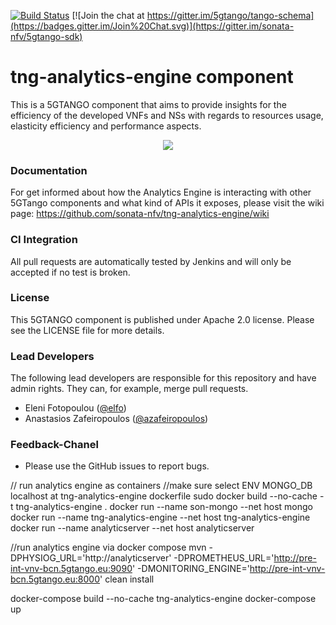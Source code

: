 [![Build Status](https://jenkins.sonata-nfv.eu/buildStatus/icon?job=tng-api-gtw/master)](https://jenkins.sonata-nfv.eu/job/tng-profiler)
[![Join the chat at https://gitter.im/5gtango/tango-schema](https://badges.gitter.im/Join%20Chat.svg)](https://gitter.im/sonata-nfv/5gtango-sdk)

# tng-analytics-engine component
This is a 5GTANGO component that aims to provide insights for the efficiency of the developed VNFs and NSs with regards to resources usage, elasticity efficiency and performance aspects. 

<p align="center"><img src="https://github.com/sonata-nfv/tng-api-gtw/wiki/images/sonata-5gtango-logo-500px.png" /></p>

### Documentation
For get informed about how the Analytics Engine is interacting with other 5GTango components and what kind of APIs it exposes, please visit the wiki page: https://github.com/sonata-nfv/tng-analytics-engine/wiki

### CI Integration
All pull requests are automatically tested by Jenkins and will only be accepted if no test is broken.

### License

This 5GTANGO component is published under Apache 2.0 license. Please see the LICENSE file for more details.

### Lead Developers

The following lead developers are responsible for this repository and have admin rights. They can, for example, merge pull requests.

- Eleni Fotopoulou ([@elfo](https://github.com/efotopoulou))
- Anastasios Zafeiropoulos ([@azafeiropoulos](https://github.com/azafeiropoulos))

### Feedback-Chanel

* Please use the GitHub issues to report bugs.








// run analytics engine as containers
//make sure select ENV MONGO_DB localhost at tng-analytics-engine dockerfile
sudo docker build --no-cache -t tng-analytics-engine  .
docker run  --name son-mongo --net host mongo
docker run --name tng-analytics-engine  --net host tng-analytics-engine  
docker run --name analyticserver --net host analyticserver


//run analytics engine via docker compose 
mvn -DPHYSIOG_URL='http://analyticserver' -DPROMETHEUS_URL='http://pre-int-vnv-bcn.5gtango.eu:9090' -DMONITORING_ENGINE='http://pre-int-vnv-bcn.5gtango.eu:8000' clean install

docker-compose build --no-cache tng-analytics-engine 
docker-compose up


